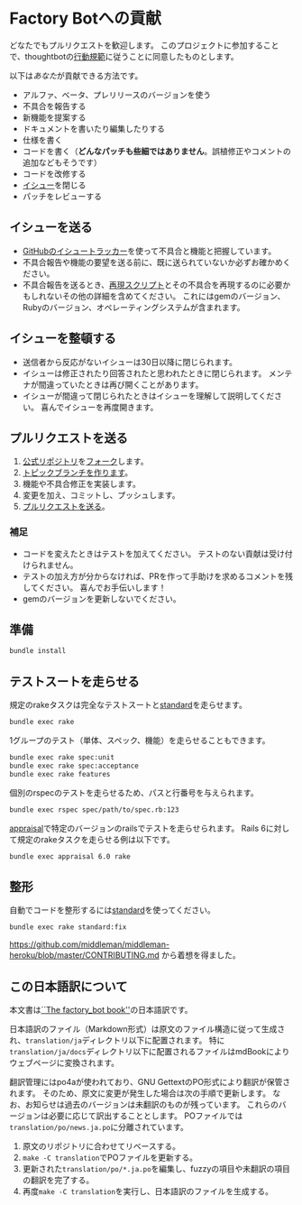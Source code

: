 # Factory Botへの貢献

どなたでもプルリクエストを歓迎します。
このプロジェクトに参加することで、thoughtbotの[行動規範][code of conduct]に従うことに同意したものとします。

[code of conduct]: https://thoughtbot.com/open-source-code-of-conduct

以下は*あなた*が貢献できる方法です。

* アルファ、ベータ、プレリリースのバージョンを使う
* 不具合を報告する
* 新機能を提案する
* ドキュメントを書いたり編集したりする
* 仕様を書く
* コードを書く（**どんなパッチも些細ではありません**。誤植修正やコメントの追加などもそうです）
* コードを改修する
* [イシュー][issues]を閉じる
* パッチをレビューする

[issues]: https://github.com/thoughtbot/factory_bot/issues

## イシューを送る

* [GitHubのイシュートラッカー][issues]を使って不具合と機能と把握しています。
* 不具合報告や機能の要望を送る前に、既に送られていないか必ずお確かめください。
* 不具合報告を送るとき、[再現スクリプト][reproduction
  script]とその不具合を再現するのに必要かもしれないその他の詳細を含めてください。
  これにはgemのバージョン、Rubyのバージョン、オペレーティングシステムが含まれます。

## イシューを整頓する

* 送信者から反応がないイシューは30日以降に閉じられます。
* イシューは修正されたり回答されたと思われたときに閉じられます。
  メンテナが間違っていたときは再び開くことがあります。
* イシューが間違って閉じられたときはイシューを理解して説明してください。
  喜んでイシューを再度開きます。

## プルリクエストを送る

1. [公式リポジトリ][repo]を[フォーク][fork]します。
1. [トピックブランチを作ります][branch]。
1. 機能や不具合修正を実装します。
1. 変更を加え、コミットし、プッシュします。
1. [プルリクエストを送る][pr]。

### 補足

* コードを変えたときはテストを加えてください。
  テストのない貢献は受け付けられません。
* テストの加え方が分からなければ、PRを作って手助けを求めるコメントを残してください。
  喜んでお手伝いします！
* gemのバージョンを更新しないでください。

## 準備

```sh
bundle install
```

## テストスートを走らせる

規定のrakeタスクは完全なテストスートと[standard]を走らせます。

```sh
bundle exec rake
```

1グループのテスト（単体、スペック、機能）を走らせることもできます。

```sh
bundle exec rake spec:unit
bundle exec rake spec:acceptance
bundle exec rake features
```

個別のrspecのテストを走らせるため、パスと行番号を与えられます。

```sh
bundle exec rspec spec/path/to/spec.rb:123
```

[appraisal]で特定のバージョンのrailsでテストを走らせられます。
Rails 6に対して規定のrakeタスクを走らせる例は以下です。

```sh
bundle exec appraisal 6.0 rake
```

## 整形

自動でコードを整形するには[standard]を使ってください。

```sh
bundle exec rake standard:fix
```

[repo]: https://github.com/thoughtbot/factory_bot/tree/main
[fork]: https://help.github.com/articles/fork-a-repo/
[branch]: https://help.github.com/articles/creating-and-deleting-branches-within-your-repository/
[pr]: https://help.github.com/articles/using-pull-requests/
[standard]: https://github.com/testdouble/standard
[appraisal]: https://github.com/thoughtbot/appraisal
[reproduction script]: https://github.com/thoughtbot/factory_bot/blob/main/.github/REPRODUCTION_SCRIPT.rb

https://github.com/middleman/middleman-heroku/blob/master/CONTRIBUTING.md
から着想を得ました。

## この日本語訳について

本文書は[``The factory_bot book''][book]の日本語訳です。

日本語訳のファイル（Markdown形式）は原文のファイル構造に従って生成され、`translation/ja`ディレクトリ以下に配置されます。
特に`translation/ja/docs`ディレクトリ以下に配置されるファイルはmdBookによりウェブページに変換されます。

翻訳管理にはpo4aが使われており、GNU GettextのPO形式により翻訳が保管されます。
そのため、原文に変更が発生した場合は次の手順で更新します。
なお、お知らせは過去のバージョンは未翻訳のものが残っています。
これらのバージョンは必要に応じて訳出することとします。
POファイルでは`translation/po/news.ja.po`に分離されています。

1. 原文のリポジトリに合わせてリベースする。
1. `make -C translation`でPOファイルを更新する。
1. 更新された`translation/po/*.ja.po`を編集し、fuzzyの項目や未翻訳の項目の翻訳を完了する。
2. 再度`make -C translation`を実行し、日本語訳のファイルを生成する。

[book]: https://thoughtbot.github.io/factory_bot/ "thoughtbot"
